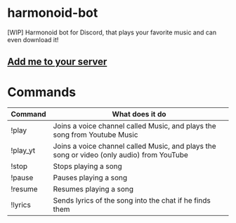 # harmonoid-bot
[WIP] Harmonoid bot for Discord, that plays your favorite music and can even download it!

## [Add me to your server](https://discord.com/oauth2/authorize?client_id=802600265005137980&scope=bot&permissions=36932608)


# Commands
| Command                | What does it do                                                                           |
|------------------------|-------------------------------------------------------------------------------------------|
| !play <song name>      | Joins a voice channel called Music, and plays the song from Youtube Music                 |
| !play_yt <song name>   | Joins a voice channel called Music, and plays the song or video (only audio) from YouTube |
| !stop                  | Stops playing a song                                                                      |
| !pause                 | Pauses playing a song                                                                     |
| !resume                | Resumes playing a song                                                                    |
| !lyrics <song name>    | Sends lyrics of the song into the chat if he finds them                                   |
